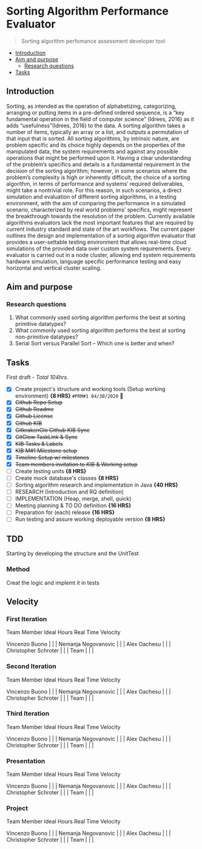 # Sorting Algorithm Performance Evaluator <!-- omit in toc -->
>Sorting algorithm perfomance assessment developer tool

- [Introduction](#introduction)
- [Aim and purpose](#aim-and-purpose)
  - [Research questions](#research-questions)
- [Tasks](#tasks)

## Introduction

Sorting, as intended as the operation of alphabetizing, categorizing, arranging or putting items in a pre-defined ordered sequence, is a “key fundamental operation in the field of computer science” (Idrees, 2016) as it adds “usefulness”(Idrees, 2016) to the data. A sorting algorithm takes a number of items, typically an array or a list, and outputs a permutation of that input that is sorted. All sorting algorithms, by intrinsic nature, are problem specific and its choice highly depends on the properties of the manipulated data, the system requirements and against any possible operations that might be performed upon it. Having a clear understanding of the problem’s specifics and details is a fundamental requirement in the decision of the sorting algorithm; however, in some scenarios where the problem’s complexity is high or inherently difficult, the choice of a sorting algorithm, in terms of performance and systems’ required deliverables, might take a nontrivial role. For this reason, in such scenarios, a direct simulation and evaluation of different sorting algorithms, in a testing environment, with the aim of comparing the performance in a simulated scenario, characterized by real world problems’ specifics, might represent the breakthrough towards the resolution of the problem.
Currently available algorithms evaluators lack the most important features that are required by current industry standard and state of the art workflows. The current paper outlines the design and implementation of a sorting algorithm evaluator that provides a user-settable testing environment that allows real-time cloud simulations of the provided data over custom system requirements. Every evaluator is carried out in a node cluster, allowing end system requirements hardware simulation, language specific performance testing and easy horizontal and vertical cluster scaling.

## Aim and purpose

### Research questions

1. What commonly used sorting algorithm performs the best at sorting primitive datatypes?
2. What commonly used sorting algorithm performs the best at sorting non-primitive datatypes?
3. Serial Sort versus Parallel Sort – Which one is better and when?

## Tasks

First draft - _Total 104hrs_.
- [x]  Create project's structure and working tools (Setup working environment) **{8 HRS}** `#PRM#1 04/30/2020` :bookmark:
  - [x]  ~~Github Repo Setup~~
  - [x]  ~~Github Readme~~
  - [x]  ~~Github License~~
  - [x]  ~~Github KIB~~
  - [x]  ~~GitkrakenGlo Github KIB Sync~~
  - [x]  ~~GitGlow TaskLink & Sync~~
  - [x]  ~~KIB Tasks & Labels~~
  - [x]  ~~KIB M#1 Milestone setup~~
  - [x]  ~~Timeline Setup w/ milestones~~
  - [x]  ~~Team members invitation to KIB & Working setup~~ 
- [ ]  Create testing units **{8 HRS}**
- [ ]  Create mock database's classes **{8 HRS}**
- [ ]  Sorting algorithm research and implementation in Java **{40 HRS}**
  - [ ]  RESEARCH (Introduction and RQ definition) 
  - [ ]  IMPLEMENTATION (Heap, merge, shell, quick)
- [ ] Meeting planning & TO DO definition **{16 HRS}**
- [ ] Preparation for (each) release **{16 HRS}**
- [ ] Run testing and assure working deployable version **{8 HRS}**

## TDD

Starting by developing the structure and the UnitTest

### Method 

Creat the logic and implemt it in tests

## Velocity

### First Iteration

Team Member                 Ideal Hours           Real Time            Velocity

Vincenzo Buono             |                     |                    |
Nemanja Negovanovic        |                     |                    |
Alex Oachesu               |                     |                    |
Christopher Schroter       |                     |                    |
Team                       |                     |                    |

### Second Iteration

Team Member                 Ideal Hours           Real Time            Velocity

Vincenzo Buono             |                     |                    |
Nemanja Negovanovic        |                     |                    |
Alex Oachesu               |                     |                    |
Christopher Schroter       |                     |                    |
Team                       |                     |                    |

### Third Iteration

Team Member                 Ideal Hours           Real Time            Velocity

Vincenzo Buono             |                     |                    |
Nemanja Negovanovic        |                     |                    |
Alex Oachesu               |                     |                    |
Christopher Schroter       |                     |                    |
Team                       |                     |                    |

### Presentation

Team Member                 Ideal Hours           Real Time            Velocity

Vincenzo Buono             |                     |                    |
Nemanja Negovanovic        |                     |                    |
Alex Oachesu               |                     |                    |
Christopher Schroter       |                     |                    |
Team                       |                     |                    |

### Project

Team Member                 Ideal Hours           Real Time            Velocity

Vincenzo Buono             |                     |                    |
Nemanja Negovanovic        |                     |                    |
Alex Oachesu               |                     |                    |
Christopher Schroter       |                     |                    |
Team                       |                     |                    |

